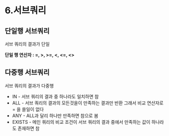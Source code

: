 # 6.서브쿼리

## 단일행 서브쿼리

서브 쿼리의 결과가 단일  


**단일 행 연산자 : =, &gt;, &gt;=, &lt;, &lt;=, &lt;&gt;**

## 다중행 서브쿼리

서브 쿼리의 결과가 다중행

* IN  - 서브 쿼리의 결과 중 하나라도 일치하면 참
* ALL - 서브 쿼리의 결과의 모든것을이 만족하는 결과만 반환 그래서 비교 연산자로  = 을 쓸일이 없다
* ANY - ALL과 달리 하나만 만족하면 참으로 봄
* EXISTS - 메인 쿼리의 비교 조건이 서브 쿼리의 결과 중에서 만족하는 값이 하나라도 존재하면 참

